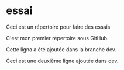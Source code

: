 # essai
Ceci est un répertoire pour faire des essais

C'est mon premier répertoire sous GitHub.

Cette ligna a été ajoutée dans la branche dev.

Ceci est une deuxième ligne ajoutée dans dev.
